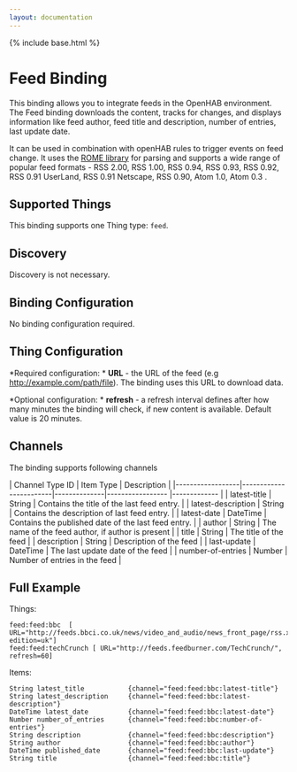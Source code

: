```yaml
---
layout: documentation
---
```


{% include base.html %}

# Feed Binding

This binding allows you to integrate feeds in the OpenHAB environment.
The Feed binding downloads the content, tracks for changes, and displays information like feed author, feed title and description, number of entries, last update date.

It can be used in combination with openHAB rules to trigger events on feed change.
It uses the [ROME library](http://rometools.github.io/rome/index.html) for parsing and supports a wide range of popular feed formats - RSS 2.00, RSS 1.00, RSS 0.94, RSS 0.93, RSS 0.92, RSS 0.91 UserLand, RSS 0.91 Netscape, RSS 0.90, Atom 1.0, Atom 0.3 .

## Supported Things

This binding supports one Thing type: ``feed``. 

## Discovery

Discovery is not necessary.

## Binding Configuration

No binding configuration required.

## Thing Configuration

*Required configuration:
    * **URL** - the URL of the feed (e.g http://example.com/path/file). The binding uses this URL to download data.
    
*Optional configuration:
    * **refresh** - a refresh interval defines after how many minutes the binding will check, if new content is available. Default value is 20 minutes.
    
## Channels

The binding supports following channels

| Channel Type ID | Item Type    | Description  | 
|------------------|------------------------|--------------|----------------- |------------- |
| latest-title | String       | Contains the title of the last feed entry. |
| latest-description | String       | Contains the description of last feed entry. |
| latest-date | DateTime       | Contains the published date of the last feed entry. |
| author | String       | The name of the feed author, if author is present |
| title | String       | The title of the feed |
| description | String       | Description of the feed |
| last-update | DateTime       | The last update date of the feed |
| number-of-entries | Number       | Number of entries in the feed |

## Full Example

Things:
```
feed:feed:bbc  [ URL="http://feeds.bbci.co.uk/news/video_and_audio/news_front_page/rss.xml?edition=uk"]
feed:feed:techCrunch [ URL="http://feeds.feedburner.com/TechCrunch/", refresh=60] 
```
Items:
```
String latest_title           {channel="feed:feed:bbc:latest-title"}
String latest_description     {channel="feed:feed:bbc:latest-description"}
DateTime latest_date          {channel="feed:feed:bbc:latest-date"}
Number number_of_entries      {channel="feed:feed:bbc:number-of-entries"}
String description            {channel="feed:feed:bbc:description"}
String author                 {channel="feed:feed:bbc:author"}
DateTime published_date       {channel="feed:feed:bbc:last-update"}
String title 			      {channel="feed:feed:bbc:title"}

```
